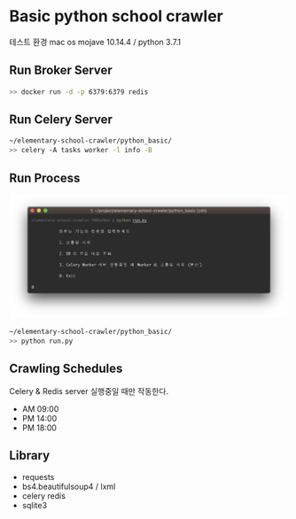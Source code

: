 # Basic python school crawler

테스트 환경 mac os mojave 10.14.4 / python 3.7.1

## Run Broker Server

```bash
>> docker run -d -p 6379:6379 redis
```

## Run Celery Server

```bash
~/elementary-school-crawler/python_basic/
>> celery -A tasks worker -l info -B
```

## Run Process
![run_process](readme_image/run_process.png)

```bash
~/elementary-school-crawler/python_basic/
>> python run.py
```



## Crawling Schedules

Celery & Redis server 실행중일 때만 작동한다.

- AM 09:00
- PM 14:00
- PM 18:00

## Library

- requests
- bs4.beautifulsoup4 / lxml
- celery redis
- sqlite3
